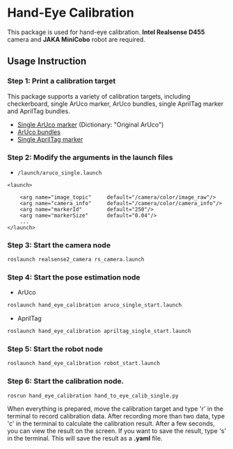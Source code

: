 # Hand-Eye Calibration

This package is used for hand-eye calibration. **Intel Realsense D455** camera and **JAKA MiniCobo** robot are required.

## Usage Instruction

### Step 1: Print a calibration target
This package supports a variety of calibration targets, including checkerboard, single ArUco marker, ArUco bundles, single AprilTag marker and AprilTag bundles.
- [Single ArUco marker](https://chev.me/arucogen/) (Dictionary: "Original ArUco")
- [ArUco bundles](https://github.com/HenryWJL/hand_eye_calibration/blob/main/scripts/generate_aruco_bundles.py)
- [Single AprilTag marker](https://github.com/AprilRobotics/apriltag-imgs)

### Step 2: Modify the arguments in the launch files
- `/launch/aruco_single.launch`
```launch
<launch>

    <arg name="image_topic"     default="/camera/color/image_raw"/>
    <arg name="camera_info"     default="/camera/color/camera_info"/> 
    <arg name="markerId"        default="250"/>
    <arg name="markerSize"      default="0.04"/>
    ...
</launch>
```

### Step 3: Start the camera node
```bash
roslaunch realsense2_camera rs_camera.launch
```
### Step 4: Start the pose estimation node
- ArUco
```bash
roslaunch hand_eye_calibration aruco_single_start.launch
```
- AprilTag
```bash
roslaunch hand_eye_calibration apriltag_single_start.launch
```
### Step 5: Start the robot node
```bash
roslaunch hand_eye_calibration robot_start.launch
```
### Step 6: Start the calibration node. 
```bash
rosrun hand_eye_calibration hand_to_eye_calib_single.py
```
When everything is prepared, move the calibration target and type 'r' in the terminal to record calibration data. After recording more than two data, type 'c' in the terminal to calculate the calibration result. After a few seconds, you can view the result on the screen. If you want to save the result, type 's' in the terminal. This will save the result as a **.yaml** file.
